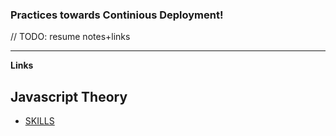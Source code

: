 ### Practices towards Continious Deployment!

// TODO: resume notes+links

---
**Links**

## Javascript Theory
- [SKILLS]( https://hackernoon.com/12-javascript-concepts-that-will-level-up-your-development-skills-b37d16ad7104)

